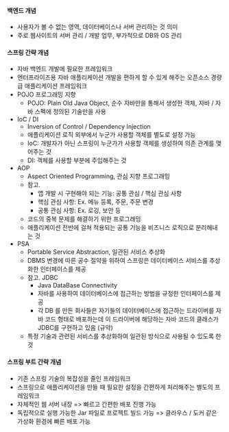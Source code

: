 #### 백엔드 개념

- 사용자가 볼 수 없는 영역, 데이터베이스나 서버 관리하는 것 의미
- 주로 웹사이트의 서버 관리 / 개발 업무, 부가적으로 DB와 OS 관리

#### 스프링 간략 개념

- 자바 백엔드 개발에 필요한 프레임워크
- 엔터프라이즈용 자바 애플리케이션 개발을 편하게 할 수 있게 해주는 오픈소스 경량급 애플리케이션 프레임워크
- POJO 프로그래밍 지향
  - POJO: Plain Old Java Object, 순수 자바만을 통해서 생성한 객체, 자바 / 자바 스펙에 정의된 기술만을 사용
- IoC / DI
  - Inversion of Control / Dependency Injection
  - 애플리케이션 로직 외부에서 누군가 사용할 객체를 별도로 설정 가능
  - IoC: 개발자가 아닌 스프링이 누군가가 사용할 객체를 생성하여 의존 관계를 맺어주는 것
  - DI: 객체를 사용할 부분에 주입해주는 것
- AOP
  - Aspect Oriented Programming, 관심 지향 프로그래밍
  - 참고.
    - 앱 개발 시 구현해야 되는 기능: 공통 관심 / 핵심 관심 사항
    - 핵심 관심 사항: Ex. 메뉴 등록, 주문, 주문 변경
    - 공통 관심 사항: Ex. 로깅, 보안 등
  - 코드의 중복 문제를 해결하기 위한 프로그래밍
  - 애플리케이션 전반에 걸쳐 적용되는 공통 기능을 비즈니스 로직으로 분리해내는 것
- PSA
  - Portable Service Abstraction, 일관된 서비스 추상화
  - DBMS 변경에 따른 공수 절약을 위하여 스프링은 데이터베이스 서비스를 추상화한 인터페이스를 제공
  - 참고. JDBC
    - Java DataBase Connectivity
    - 자바를 사용하여 데이터베이스에 접근하는 방법을 규정한 인터페이스를 제공
    - 각 DB 를 만든 회사들은 자기들의 데이터베이스에 접근하는 드라이버를 자바 코드 형태로 배포하는데 이 드라이버에 해당하는 자바 코드의 클래스가 JDBC를 구현하고 있음 (규약)
  - 특정 기술과 관련된 서비스를 추상화하여 일관된 방식으로 사용될 수 있도록 한 것

#### 스프링 부트 간략 개념

- 기존 스프링 기술의 복잡성을 줄인 프레임워크
- 스프링으로 애플리케이션을 만들 때 필요한 설정을 간편하게 처리해주는 별도의 프레임워크
- 자체적인 웹 서버 내장 => 빠르고 간편한 배포 진행 가능
- 독립적으로 실행 가능한 Jar 파일로 프로젝트 빌드 가능 => 클라우스 / 도커 같은 가상화 환경에 빠른 배포 가능
